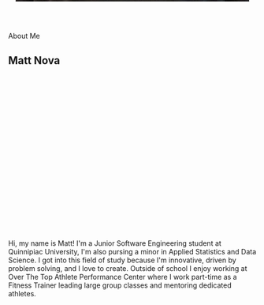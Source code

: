 About Me
<br />
## Matt Nova
<br />
<body>
<div style="display: flex; justify-content: center; align-items: center; height: 300px;">
<div style="width: 500px; height: 2000px; border-radius: 50%; overflow: hidden;">
![Matt]<img src = "./assets/images/MattsHeadShot.jpg" width="100%">
  </div>
 </div>



Hi, my name is Matt! I'm a Junior Software Engineering student at Quinnipiac University, I'm also pursing a minor in Applied Statistics and Data Science. I got into this field of study because I'm innovative, driven by problem solving, and I love to create. Outside of school I enjoy working at Over The Top Athlete Performance Center where I work part-time as a Fitness Trainer leading large group classes and mentoring dedicated athletes.
</body>
